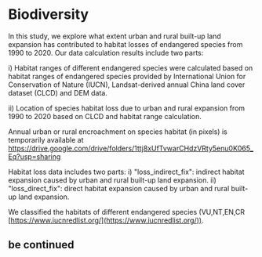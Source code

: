 # Biodiversity

In this study, we explore what extent urban and rural built-up land expansion has contributed to habitat losses of endangered species from 1990 to 2020. Our data calculation results include two parts: 

i) Habitat ranges of different endangered species were calculated based on habitat ranges of endangered species provided by International Union for Conservation of Nature (IUCN), Landsat-derived annual China land cover dataset (CLCD) and DEM data. 

ii) Location of species habitat loss due to urban and rural expansion from 1990 to 2020 based on CLCD and habitat range calculation.


Annual urban or rural encroachment on species habitat (in pixels) is temporarily available at
https://drive.google.com/drive/folders/1ttj8xUfTvwarCHdzVRty5enu0K065_Eq?usp=sharing

Habitat loss data includes two parts:
i) "loss_indirect_fix": indirect habitat expansion caused by urban and rural built-up land expansion.
ii) "loss_direct_fix": direct habitat expansion caused by urban and rural built-up land expansion.

We classified the habitats of different endangered species (VU,NT,EN,CR [https://www.iucnredlist.org/](https://www.iucnredlist.org/)).


## be continued
